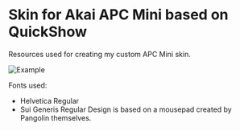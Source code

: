 # Skin for Akai APC Mini based on QuickShow
Resources used for creating my custom APC Mini skin.

![Example](https://github.com/dogefreak/lasers/new/main/akai-apc-mini/Example.png)

Fonts used:
- Helvetica Regular
- Sui Generis Regular
Design is based on a mousepad created by Pangolin themselves.
